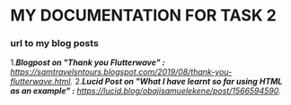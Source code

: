 # MY DOCUMENTATION FOR TASK 2
### url to my blog posts


1._**Blogpost on "Thank you Flutterwave" :** https://samtravelsntours.blogspot.com/2019/08/thank-you-flutterwave.html._
2._**Lucid Post on "What I have learnt so far using HTML as an example" :** https://lucid.blog/obajisamuelekene/post/1566594590._
